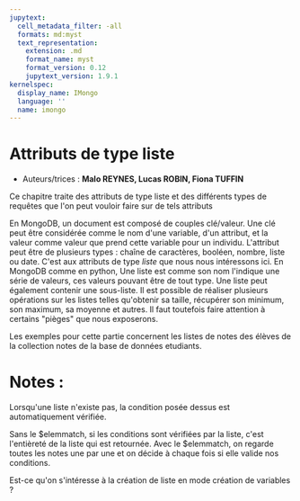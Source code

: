 ```yaml
---
jupytext:
  cell_metadata_filter: -all
  formats: md:myst
  text_representation:
    extension: .md
    format_name: myst
    format_version: 0.12
    jupytext_version: 1.9.1
kernelspec:
  display_name: IMongo
  language: ''
  name: imongo
---
```


# Attributs de type liste

* Auteurs/trices : **Malo REYNES, Lucas ROBIN, Fiona TUFFIN**

Ce chapitre traite des attributs de type liste et des différents types de requêtes que l'on peut vouloir faire sur de tels attributs

En MongoDB, un document est composé de couples clé/valeur. Une clé peut être considérée comme le nom d'une variable, d'un attribut, et la valeur comme valeur que prend cette variable pour un individu. L'attribut peut être de plusieurs types : chaîne de caractères, booléen, nombre, liste ou date. C'est aux attributs de type *liste* que nous nous intéressons ici. En MongoDB comme en python, Une liste est comme son nom l'indique une série de valeurs, ces valeurs pouvant être de tout type. Une liste peut également contenir une sous-liste. Il est possible de réaliser plusieurs opérations sur les listes telles qu'obtenir sa taille, récupérer son minimum, son maximum, sa moyenne et autres. Il faut toutefois faire attention à certains "pièges" que nous exposerons.
 
Les exemples pour cette partie concernent les listes de notes des élèves de la collection notes de la base de données etudiants.

# Notes :

Lorsqu'une liste n'existe pas, la condition posée dessus est automatiquement vérifiée.

Sans le $elemmatch, si les conditions sont vérifiées par la liste, c'est l'entièreté de la liste qui est retournée.
Avec le $elemmatch, on regarde toutes les notes une par une et on décide à chaque fois si elle valide nos conditions.

Est-ce qu'on s'intéresse à la création de liste en mode création de variables ?
